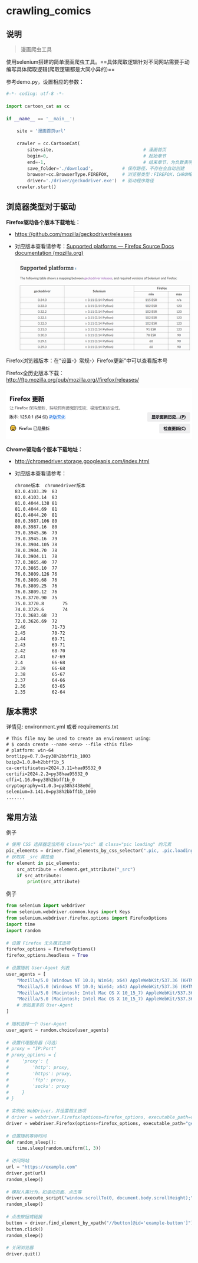 # crawling_comics

## 说明

> 漫画爬虫工具

使用selenium搭建的简单漫画爬虫工具。==具体爬取逻辑针对不同网站需要手动编写具体爬取逻辑(爬取逻辑都是大同小异的)==

参考demo.py，设置相应的参数：

```python
#-*- coding: utf-8 -*-

import cartoon_cat as cc

if __name__ == '__main__':

    site = '漫画首页url'

    crawler = cc.CartoonCat(
        site=site,                                  # 漫画首页
        begin=0,                                    # 起始章节
        end=-1,                                     # 结束章节，为负数表明不设结束章节
        save_folder='./download',           # 保存路径，不存在会自动创建
        browser=cc.BrowserType.FIREFOX,     # 浏览器类型：FIREFOX，CHROME，SAFARI，IE，PHANTOMJS
        driver='./driver/geckodriver.exe')  # 驱动程序路径                                      
    crawler.start()
```

## 浏览器类型对于驱动

**Firefox驱动各个版本下载地址：**

+  https://github.com/mozilla/geckodriver/releases

+ 对应版本查看请参考：[Supported platforms — Firefox Source Docs documentation (mozilla.org)](https://firefox-source-docs.mozilla.org/testing/geckodriver/Support.html)

  <img src="README.assets/image-20240420204347568.png" alt="image-20240420204347568" style="zoom: 55%;" />

Firefox浏览器版本：在“设置-》常规-〉Firefox更新”中可以查看版本号

Firefox全历史版本下载： http://ftp.mozilla.org/pub/mozilla.org//firefox/releases/

<img src="README.assets/image-20240420204232382.png" alt="image-20240420204232382" style="zoom:67%;" />

**Chrome驱动各个版本下载地址：**  

+ http://chromedriver.storage.googleapis.com/index.html

+ 对应版本查看请参考：

  ```
  chrome版本	chromedriver版本
  83.0.4103.39	83
  83.0.4103.14	83
  81.0.4044.138	81
  81.0.4044.69	81
  81.0.4044.20	81
  80.0.3987.106	80
  80.0.3987.16	80
  79.0.3945.36	79
  79.0.3945.16	79
  78.0.3904.105	78
  78.0.3904.70	78
  78.0.3904.11	78
  77.0.3865.40	77
  77.0.3865.10	77
  76.0.3809.126	76
  76.0.3809.68	76
  76.0.3809.25	76
  76.0.3809.12	76
  75.0.3770.90	75
  75.0.3770.8		75
  74.0.3729.6		74
  73.0.3683.68	73
  72.0.3626.69	72
  2.46			71-73
  2.45			70-72
  2.44			69-71
  2.43			69-71
  2.42			68-70
  2.41			67-69
  2.4 			66-68
  2.39			66-68
  2.38			65-67
  2.37			64-66
  2.36			63-65
  2.35			62-64
  ```

## 版本需求

详情见:  environment.yml 或者 requirements.txt

```
# This file may be used to create an environment using:
# $ conda create --name <env> --file <this file>
# platform: win-64
brotlipy=0.7.0=py38h2bbff1b_1003
bzip2=1.0.8=h2bbff1b_5
ca-certificates=2024.3.11=haa95532_0
certifi=2024.2.2=py38haa95532_0
cffi=1.16.0=py38h2bbff1b_0
cryptography=41.0.3=py38h3438e0d_
selenium=3.141.0=py38h2bbff1b_1000
.......
```

## 常用方法

例子

```python
# 使用 CSS 选择器定位所有 class="pic" 或 class="pic loading" 的元素
pic_elements = driver.find_elements_by_css_selector(".pic, .pic.loading")
# 获取其 _src 属性值
for element in pic_elements:
    src_attribute = element.get_attribute("_src")
    if src_attribute:
        print(src_attribute)
```

例子

```python
from selenium import webdriver
from selenium.webdriver.common.keys import Keys
from selenium.webdriver.firefox.options import FirefoxOptions
import time
import random

# 设置 Firefox 无头模式选项
firefox_options = FirefoxOptions()
firefox_options.headless = True

# 设置随机 User-Agent 列表
user_agents = [
    "Mozilla/5.0 (Windows NT 10.0; Win64; x64) AppleWebKit/537.36 (KHTML, like Gecko) Chrome/91.0.4472.124 Safari/537.36",
    "Mozilla/5.0 (Windows NT 10.0; Win64; x64) AppleWebKit/537.36 (KHTML, like Gecko) Chrome/91.0.4472.124 Safari/537.36 Edg/91.0.864.59",
    "Mozilla/5.0 (Macintosh; Intel Mac OS X 10_15_7) AppleWebKit/537.36 (KHTML, like Gecko) Chrome/91.0.4472.124 Safari/537.36",
    "Mozilla/5.0 (Macintosh; Intel Mac OS X 10_15_7) AppleWebKit/537.36 (KHTML, like Gecko) Chrome/91.0.4472.124 Safari/537.36 Edg/91.0.864.59",
    # 添加更多的 User-Agent
]

# 随机选择一个 User-Agent
user_agent = random.choice(user_agents)

# 设置代理服务器（可选）
# proxy = "IP:Port"
# proxy_options = {
#     'proxy': {
#         'http': proxy,
#         'https': proxy,
#         'ftp': proxy,
#         'socks': proxy
#     }
# }

# 实例化 WebDriver，并设置相关选项
# driver = webdriver.Firefox(options=firefox_options, executable_path=driver_path, seleniumwire_options=proxy_options)
driver = webdriver.Firefox(options=firefox_options, executable_path="geckodriver.exe")

# 设置随机等待时间
def random_sleep():
    time.sleep(random.uniform(1, 3))

# 访问网站
url = "https://example.com"
driver.get(url)
random_sleep()

# 模拟人类行为，如滚动页面、点击等
driver.execute_script("window.scrollTo(0, document.body.scrollHeight);")
random_sleep()

# 点击按钮或链接
button = driver.find_element_by_xpath("//button[@id='example-button']")
button.click()
random_sleep()

# 关闭浏览器
driver.quit()
```
